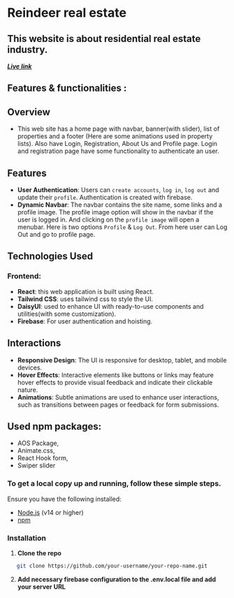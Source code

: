 # Reindeer real estate
## This website is about residential real estate industry.
***[Live link](https://a9-reindeer-realty.web.app)***

## Features & functionalities :

## Overview
- This web site has a home page with navbar, banner(with slider), list of properties and a footer (Here are some animations used in property lists). Also have Login, Registration, About Us and Profile page. Login and registration page have some functionality to authenticate an user.


## Features

- **User Authentication**: Users can `create accounts`, `log in`, `log out` and update their `profile`.
  Authentication is created with firebase.
- **Dynamic Navbar**: The navbar contains the site name, some links and a profile image.
  The profile image option will show in the navbar if the user is logged in. And clicking on the `profile image` will open a menubar. Here is two options `Profile` & `Log Out`. From here user can Log Out and go to profile page.

## Technologies Used

### Frontend: 
- **React**: this web application is built using React.
- **Tailwind CSS**: uses tailwind css to style the UI.
- **DaisyUI**: used to enhance UI with ready-to-use components and utilities(with some customization).
- **Firebase**: For user authentication and hoisting.

## Interactions

- **Responsive Design**: The UI is responsive for desktop, tablet, and mobile devices.
- **Hover Effects**: Interactive elements like buttons or links may feature hover effects to provide visual feedback and indicate their clickable nature.
- **Animations**: Subtle animations are used to enhance user interactions, such as transitions between pages or feedback for form submissions.

## Used npm packages:

- AOS Package,
- Animate.css,
- React Hook form,
- Swiper slider


### To get a local copy up and running, follow these simple steps.
Ensure you have the following installed:
- [Node.js](https://nodejs.org/) (v14 or higher)
- [npm](https://www.npmjs.com/)

### Installation

1. **Clone the repo**
```sh
   git clone https://github.com/your-username/your-repo-name.git
 ```
2. **Add necessary firebase configuration to the .env.local file and add your server URL**

